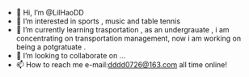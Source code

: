 - 👋 Hi, I’m @LilHaoDD
- 👀 I’m interested in sports , music and table tennis
- 🌱 I’m currently learning trasportation , as an undergrauate , i am concentrating on transportation management, now i am working on being a potgratuate .
- 💞️ I’m looking to collaborate on ...
- 📫 How to reach me    e-mail:dddd0726@163.com   all time online!

<!---
LilHaoDD/LilHaoDD is a ✨ special ✨ repository because its `README.md` (this file) appears on your GitHub profile.
You can click the Preview link to take a look at your changes.
--->
